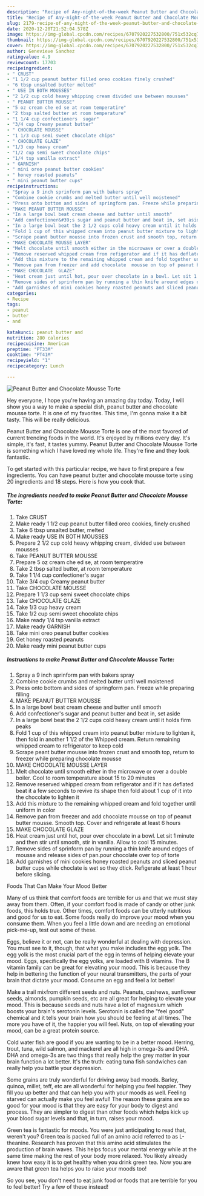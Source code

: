 ```yaml
---
description: "Recipe of Any-night-of-the-week Peanut Butter and Chocolate Mousse Torte"
title: "Recipe of Any-night-of-the-week Peanut Butter and Chocolate Mousse Torte"
slug: 2179-recipe-of-any-night-of-the-week-peanut-butter-and-chocolate-mousse-torte
date: 2020-12-20T21:52:04.578Z
image: https://img-global.cpcdn.com/recipes/6707920227532800/751x532cq70/peanut-butter-and-chocolate-mousse-torte-recipe-main-photo.jpg
thumbnail: https://img-global.cpcdn.com/recipes/6707920227532800/751x532cq70/peanut-butter-and-chocolate-mousse-torte-recipe-main-photo.jpg
cover: https://img-global.cpcdn.com/recipes/6707920227532800/751x532cq70/peanut-butter-and-chocolate-mousse-torte-recipe-main-photo.jpg
author: Genevieve Sanchez
ratingvalue: 4.9
reviewcount: 17703
recipeingredient:
- " CRUST"
- "1 1/2 cup peanut butter filled oreo cookies finely crushed"
- "6 tbsp unsalted butter melted"
- " USE IN BOTH MOUSSES"
- "2 1/2 cup cold heavy whipping cream divided use between mousses"
- " PEANUT BUTTER MOUSSE"
- "5 oz cream che ed se at room temperatire"
- "2 tbsp salted butter at room temperature"
- "1 1/4 cup confectioners  sugar"
- "3/4 cup Creamy peanut butter"
- " CHOCOLATE MOUSSE"
- "1 1/3 cup semi sweet chocolate chips"
- " CHOCOLATE GLAZE"
- "1/3 cup heavy cream"
- "1/2 cup semi sweet chocolate chips"
- "1/4 tsp vanilla extract"
- " GARNISH"
- " mini oreo peanut butter cookies"
- " honey roasted peanuts"
- " mini peanut butter cups"
recipeinstructions:
- "Spray a 9 inch sprinform pan with bakers spray"
- "Combine cookie crumbs and melted butter until well moistened"
- "Press onto bottom and sides of springform pan. Freeze while preparing filling"
- "MAKE PEANUT BUTTER MOUSSE"
- "In a large bowl beat cream cheese and butter until smooth"
- "Add confectioner&#39;s sugar and peanut butter and beat in, set aside"
- "In a large bowl beat the 2 1/2 cups cold heavy cream until it holds firm peaks"
- "Fold 1 cup of this whipped cream into peanut butter mixture to lighten it, then fold in another 1 1/2 of the Whipped cream. Return remaining whipped cream to refrigerator to keep cold"
- "Scrape peant butter mousse into frozen crust and smooth top, return to freezer while preparing  chocolate mousse"
- "MAKE CHOCOLATE MOUSSE LAYER"
- "Melt chocolate until smooth either in the microwave or over a double boiler. Cool to room temperature about 15 to 20 minutes"
- "Remove reserved whipped cream from refigerator and if it has deflated beat it a few seconds to revive its shape then fold about 1 cup of it into the chocolate to lighten it"
- "Add this mixture to the remaining whipped cream and fold together until uniform in color"
- "Remove pan from freezer and add chocolate  mousse on top of peanut butter mousse. Smooth top. Cover and refrigerate at least 6 hours"
- "MAKE CHOCOLATE  GLAZE"
- "Heat cream just until hot, pour over chocolate in a bowl. Let sit 1 minute and then stir until smooth, stir in vanilla. Allow to cool 15 minutes."
- "Remove sides of sprinform pan by running a thin knife around edges of mousse and release sides of pan.pour chocolate over top of torte"
- "Add garnishes of mini cookies honey roasted peanuts and sliced peanut butter cups while choclate is wet so they dtick. Refigerate at least 1 hour before slicing."
categories:
- Recipe
tags:
- peanut
- butter
- and

katakunci: peanut butter and 
nutrition: 280 calories
recipecuisine: American
preptime: "PT33M"
cooktime: "PT41M"
recipeyield: "1"
recipecategory: Lunch

---
```



![Peanut Butter and Chocolate Mousse Torte](https://img-global.cpcdn.com/recipes/6707920227532800/751x532cq70/peanut-butter-and-chocolate-mousse-torte-recipe-main-photo.jpg)

Hey everyone, I hope you're having an amazing day today. Today, I will show you a way to make a special dish, peanut butter and chocolate mousse torte. It is one of my favorites. This time, I'm gonna make it a bit tasty. This will be really delicious.



Peanut Butter and Chocolate Mousse Torte is one of the most favored of current trending foods in the world. It's enjoyed by millions every day. It's simple, it's fast, it tastes yummy. Peanut Butter and Chocolate Mousse Torte is something which I have loved my whole life. They're fine and they look fantastic.


To get started with this particular recipe, we have to first prepare a few ingredients. You can have peanut butter and chocolate mousse torte using 20 ingredients and 18 steps. Here is how you cook that.

<!--inarticleads1-->

##### The ingredients needed to make Peanut Butter and Chocolate Mousse Torte:

1. Take  CRUST
1. Make ready 1 1/2 cup peanut butter filled oreo cookies, finely crushed
1. Take 6 tbsp unsalted butter, melted
1. Make ready  USE IN BOTH MOUSSES
1. Prepare 2 1/2 cup cold heavy whipping cream, divided use between mousses
1. Take  PEANUT BUTTER MOUSSE
1. Prepare 5 oz cream che ed se, at room temperatire
1. Take 2 tbsp salted butter, at room temperature
1. Take 1 1/4 cup confectioner&#39;s  sugar
1. Take 3/4 cup Creamy peanut butter
1. Take  CHOCOLATE MOUSSE
1. Prepare 1 1/3 cup semi sweet chocolate chips
1. Take  CHOCOLATE GLAZE
1. Take 1/3 cup heavy cream
1. Take 1/2 cup semi sweet chocolate chips
1. Make ready 1/4 tsp vanilla extract
1. Make ready  GARNISH
1. Take  mini oreo peanut butter cookies
1. Get  honey roasted peanuts
1. Make ready  mini peanut butter cups




<!--inarticleads2-->

##### Instructions to make Peanut Butter and Chocolate Mousse Torte:

1. Spray a 9 inch sprinform pan with bakers spray
1. Combine cookie crumbs and melted butter until well moistened
1. Press onto bottom and sides of springform pan. Freeze while preparing filling
1. MAKE PEANUT BUTTER MOUSSE
1. In a large bowl beat cream cheese and butter until smooth
1. Add confectioner&#39;s sugar and peanut butter and beat in, set aside
1. In a large bowl beat the 2 1/2 cups cold heavy cream until it holds firm peaks
1. Fold 1 cup of this whipped cream into peanut butter mixture to lighten it, then fold in another 1 1/2 of the Whipped cream. Return remaining whipped cream to refrigerator to keep cold
1. Scrape peant butter mousse into frozen crust and smooth top, return to freezer while preparing  chocolate mousse
1. MAKE CHOCOLATE MOUSSE LAYER
1. Melt chocolate until smooth either in the microwave or over a double boiler. Cool to room temperature about 15 to 20 minutes
1. Remove reserved whipped cream from refigerator and if it has deflated beat it a few seconds to revive its shape then fold about 1 cup of it into the chocolate to lighten it
1. Add this mixture to the remaining whipped cream and fold together until uniform in color
1. Remove pan from freezer and add chocolate  mousse on top of peanut butter mousse. Smooth top. Cover and refrigerate at least 6 hours
1. MAKE CHOCOLATE  GLAZE
1. Heat cream just until hot, pour over chocolate in a bowl. Let sit 1 minute and then stir until smooth, stir in vanilla. Allow to cool 15 minutes.
1. Remove sides of sprinform pan by running a thin knife around edges of mousse and release sides of pan.pour chocolate over top of torte
1. Add garnishes of mini cookies honey roasted peanuts and sliced peanut butter cups while choclate is wet so they dtick. Refigerate at least 1 hour before slicing.




Foods That Can Make Your Mood Better


Many of us think that comfort foods are terrible for us and that we must stay away from them. Often, if your comfort food is made of candy or other junk foods, this holds true. Other times, comfort foods can be utterly nutritious and good for us to eat. Some foods really do improve your mood when you consume them. When you feel a little down and are needing an emotional pick-me-up, test out some of these.

Eggs, believe it or not, can be really wonderful at dealing with depression. You must see to it, though, that what you make includes the egg yolk. The egg yolk is the most crucial part of the egg in terms of helping elevate your mood. Eggs, specifically the egg yolks, are loaded with B vitamins. The B vitamin family can be great for elevating your mood. This is because they help in bettering the function of your neural transmitters, the parts of your brain that dictate your mood. Consume an egg and feel a lot better!

Make a trail mixfrom different seeds and nuts. Peanuts, cashews, sunflower seeds, almonds, pumpkin seeds, etc are all great for helping to elevate your mood. This is because seeds and nuts have a lot of magnesium which boosts your brain's serotonin levels. Serotonin is called the "feel good" chemical and it tells your brain how you should be feeling at all times. The more you have of it, the happier you will feel. Nuts, on top of elevating your mood, can be a great protein source.

Cold water fish are good if you are wanting to be in a better mood. Herring, trout, tuna, wild salmon, and mackerel are all high in omega-3s and DHA. DHA and omega-3s are two things that really help the grey matter in your brain function a lot better. It's the truth: eating tuna fish sandwiches can really help you battle your depression. 

Some grains are truly wonderful for driving away bad moods. Barley, quinoa, millet, teff, etc are all wonderful for helping you feel happier. They fill you up better and that can help you with your moods as well. Feeling starved can actually make you feel awful! The reason these grains are so good for your mood is that they are easy for your body to digest and process. They are simpler to digest than other foods which helps kick up your blood sugar levels and that, in turn, raises your mood.

Green tea is fantastic for moods. You were just anticipating to read that, weren't you? Green tea is packed full of an amino acid referred to as L-theanine. Research has proven that this amino acid stimulates the production of brain waves. This helps focus your mental energy while at the same time making the rest of your body more relaxed. You likely already knew how easy it is to get healthy when you drink green tea. Now you are aware that green tea helps you to raise your moods too!

So you see, you don't need to eat junk food or foods that are terrible for you to feel better! Try a few of these instead!

